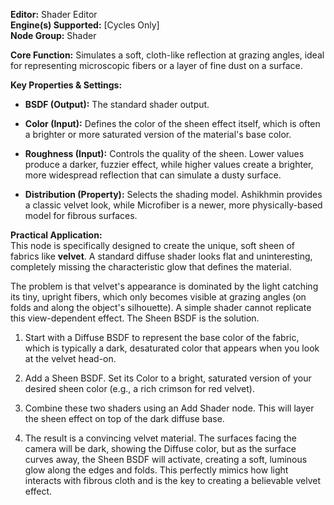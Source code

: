 **Editor:** Shader Editor  
**Engine(s) Supported:** [Cycles Only]  
**Node Group:** Shader

**Core Function:** Simulates a soft, cloth-like reflection at grazing angles, ideal for representing microscopic fibers or a layer of fine dust on a surface.

**Key Properties & Settings:**

- **BSDF (Output):** The standard shader output.
    
- **Color (Input):** Defines the color of the sheen effect itself, which is often a brighter or more saturated version of the material's base color.
    
- **Roughness (Input):** Controls the quality of the sheen. Lower values produce a darker, fuzzier effect, while higher values create a brighter, more widespread reflection that can simulate a dusty surface.
    
- **Distribution (Property):** Selects the shading model. Ashikhmin provides a classic velvet look, while Microfiber is a newer, more physically-based model for fibrous surfaces.
    

**Practical Application:**  
This node is specifically designed to create the unique, soft sheen of fabrics like **velvet**. A standard diffuse shader looks flat and uninteresting, completely missing the characteristic glow that defines the material.

The problem is that velvet's appearance is dominated by the light catching its tiny, upright fibers, which only becomes visible at grazing angles (on folds and along the object's silhouette). A simple shader cannot replicate this view-dependent effect. The Sheen BSDF is the solution.

1. Start with a Diffuse BSDF to represent the base color of the fabric, which is typically a dark, desaturated color that appears when you look at the velvet head-on.
    
2. Add a Sheen BSDF. Set its Color to a bright, saturated version of your desired sheen color (e.g., a rich crimson for red velvet).
    
3. Combine these two shaders using an Add Shader node. This will layer the sheen effect on top of the dark diffuse base.
    
4. The result is a convincing velvet material. The surfaces facing the camera will be dark, showing the Diffuse color, but as the surface curves away, the Sheen BSDF will activate, creating a soft, luminous glow along the edges and folds. This perfectly mimics how light interacts with fibrous cloth and is the key to creating a believable velvet effect.
